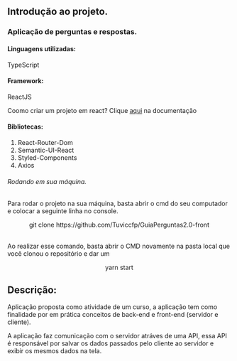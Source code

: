 
  <h2>Introdução ao projeto.</h4>

<h3>Aplicação de perguntas e respostas.</h3>

<h4>Linguagens utilizadas:</h4>
<p>TypeScript</p>

<h4>Framework:</h4>
<p>ReactJS</p> <span>Coomo criar um projeto em react? Clique <a href="https://github.com/facebook/create-react-app">aqui</a> na documentação</span>

<h4>Bibliotecas: </h4>
<ol>
  <li>React-Router-Dom</li>
  <li>Semantic-UI-React</li>
  <li>Styled-Components</li>
  <li>Axios</li>
</ol>

<h6>Rodando em sua máquina.</h6>
<p>Para rodar o projeto na sua máquina, basta abrir o cmd do seu computador e colocar a seguinte linha no console.</p>

<div align="center">
  git clone https://github.com/Tuviccfp/GuiaPerguntas2.0-front
</div>

<br/>
<p>Ao realizar esse comando, basta abrir o CMD novamente na pasta local que você clonou o repositório e dar um </p>

<div align="center">
  yarn start
</div>  

<h2>Descrição:</h2>
<p>Aplicação proposta como atividade de um curso, a aplicação tem como finalidade por em prática conceitos de back-end e front-end (servidor e cliente).</p>
<p>A aplicação faz comunicação com o servidor atráves de uma API, essa API é responsável por salvar os dados passados pelo cliente ao servidor e exibir os mesmos dados na tela.</p>
